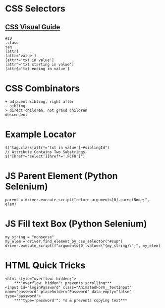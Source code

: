 # CSS Selectors
## [CSS Visual Guide](https://fffuel.co/css-selectors/)
```
#ID
.class
tag
[attr]
[attr='value']
[attr*='txt in value']
[attr^='txt starting in value']
[attr$='txt ending in value']
```
# CSS Combinators
```
+ adjacent sibling, right after
~ sibling
> direct children, not grand children
descendent
```

# Example Locator
```
$("tag.class[attr*='txt in value']~#siblingId")
// Attribute Contains Two Substrings
$("[href*='select'][href*='.FCFH']")
```

# JS Parent Element (Python Selenium)
```
parent = driver.execute_script("return arguments[0].parentNode;", elem)
```

# JS Fill text Box (Python Selenium)
```
my_string = "nonsense"
my_elem = driver.find_element_by_css_selector("#sup")
driver.execute_script(f"arguments[0].value=\"{my_string}\";", my_elem)
```

# HTML Quick Tricks
```
<html style="overflow: hidden;">
    ***"overflow: hidden": prevents scrolling***
<input id="loginPassword" class="AnimatedForm__textInput" name="password" placeholder="Password" data-empty="false" type="password">
    ***"type='password'": *s & prevents copying text***
```
